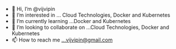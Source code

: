 - 👋 Hi, I’m @vijvipin
- 👀 I’m interested in ... Cloud Technologies, Docker and Kubernetes
- 🌱 I’m currently learning ...Docker and Kubernetes
- 💞️ I’m looking to collaborate on ...Cloud Technologies, Docker and Kubernetes
- 📫 How to reach me ...vijvipin@gmail.com

<!---
vijvipin/vijvipin is a ✨ special ✨ repository because its `README.md` (this file) appears on your GitHub profile.
You can click the Preview link to take a look at your changes.
--->
